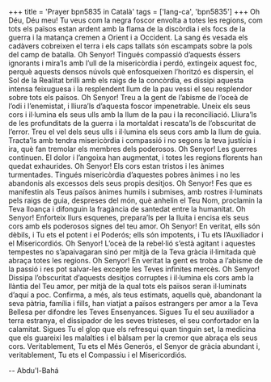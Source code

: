 +++
title = 'Prayer bpn5835 in Català'
tags = ['lang-ca', 'bpn5835']
+++
Oh Déu, Déu meu! Tu veus com la negra foscor envolta a totes les regions, com tots els països estan ardent amb la flama de la discòrdia i els focs de la guerra i la matança cremen a Orient i a Occident. La sang és vesada els cadàvers cobreixen el terra i els caps tallats són escampats sobre la pols del camp de batalla.
Oh Senyor! Tingués compassió d’aquests éssers ignorants i mira’ls amb l’ull de la misericòrdia i perdó, extingeix aquest foc, perquè aquests densos núvols què enfosqueixen l’horitzó es dispersin, el Sol de la Realitat brilli amb els raigs de la concòrdia, es dissipi aquesta intensa feixuguesa i la resplendent llum de la pau vessi el seu resplendor sobre tots els països.
Oh Senyor! Treu a la gent de l’abisme de l’oceà de l’odi i l’enemistat, i lliura’ls d’aquesta foscor impenetrable. Uneix els seus cors i il·lumina els seus ulls amb la llum de la pau i la reconciliació. Lliura’ls de les profunditats de la guerra i la mortaldat i rescata’ls de l’obscuritat de l’error. Treu el vel dels seus ulls i il·lumina els seus cors amb la llum de guia. Tracta’ls amb tendra misericòrdia i compassió i no segons la teva justícia i ira, què fan tremolar els membres dels poderosos.
Oh Senyor! Les guerres continuen. El dolor i l’angoixa han augmentat, i totes les regions florents han quedat exhaurides.
Oh Senyor! Els cors estan tristos i les ànimes turmentades. Tingués misericòrdia d’aquestes pobres ànimes i no les abandonis als excessos dels seus propis desitjos.
Oh Senyor! Fes que es manifestin als Teus països ànimes humils i submises, amb rostres il·luminats pels raigs de guia, despreses del món, què anhelin el Teu Nom, proclamin la Teva lloança i difonguin la fragància de santedat entre la humanitat.
Oh Senyor! Enforteix llurs esquenes, prepara’ls per la lluita i encisa els seus cors amb els poderosos signes del teu amor.
Oh Senyor! En veritat, ells són dèbils, i Tu ets el potent i el Poderós; ells són impotents, i Tu ets l’Auxiliador i el Misericordiós.
Oh Senyor! L’oceà de la rebel·lió s’està agitant i aquestes tempestes no s’apaivagaran sinó per mitjà de la Teva gràcia il·limitada què abraça totes les regions.
Oh Senyor! En veritat la gent es troba a l’abisme de la passió i res pot salvar-les excepte les Teves infinites mercès.
Oh Senyor! Dissipa l’obscuritat d’aquests desitjos corruptes i il·lumina els cors amb la llàntia del Teu amor, per mitjà de la qual tots els països seran il·luminats d’aquí a poc. Confirma, a més, als teus estimats, aquells què, abandonant la seva pàtria, família i fills, han viatjat a països estrangers per amor a la Teva Bellesa per difondre les Teves Ensenyances. Sigues Tu el seu auxiliador a terra estranya, el dissipador de les seves tristeses, el seu confortador en la calamitat. Sigues Tu el glop que els refresqui quan tinguin set, la medicina que els guareixi les malalties i el bàlsam per la cremor que abraça els seus cors.
Veritablement, Tu ets el Més Generós, el Senyor de gràcia abundant i, veritablement, Tu ets el Compassiu i el Misericordiós.

-- Abdu'l-Bahá
